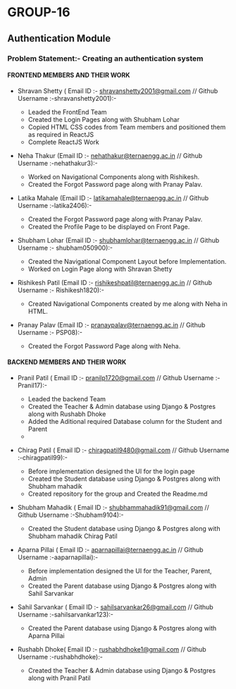 # GROUP-16
## Authentication Module

### Problem Statement:- Creating an authentication system
#### FRONTEND MEMBERS AND THEIR WORK
* Shravan Shetty ( Email ID :- shravanshetty2001@gmail.com //
Github Username :-shravanshetty2001):-
    * Leaded the FrontEnd Team  
    * Created the Login Pages along with Shubham Lohar
    * Copied HTML CSS codes from Team members and positioned them as required in ReactJS
    * Complete ReactJS Work
    
* Neha Thakur (Email ID :- nehathakur@ternaengg.ac.in //
Github Username :-nehathakur3):-
    * Worked on Navigational Components along with Rishikesh.
    * Created the Forgot Password page along with Pranay Palav. 
    
* Latika Mahale (Email ID :- latikamahale@ternaengg.ac.in //
Github Username :-latika2406):-  
    * Created the Forgot Password page along with Pranay Palav.
    * Created the Profile Page to be displayed on Front Page.
    
* Shubham Lohar (Email ID :- shubhamlohar@ternaengg.ac.in //
Github Username :- shubham050900):-
     
   * Created the Navigational Component Layout before Implementation.
   * Worked on Login Page along with Shravan Shetty

* Rishikesh Patil (Email ID :- rishikeshpatil@ternaengg.ac.in //
Github Username :- Rishikesh1820):-
   * Created Navigational Components created by me along with Neha in HTML.
     
 *  Pranay Palav (Email ID :- pranaypalav@ternaengg.ac.in //
Github Username :- PSP08):-
     * Created the Forgot Password Page along with Neha.
  
   
#### BACKEND MEMBERS AND THEIR WORK
* Pranil Patil ( Email ID :- pranilp1720@gmail.com //  Github Username :-Pranil17):-
  * Leaded the backend Team
  * Created the Teacher & Admin database using Django & Postgres along with Rushabh Dhoke
  * Added the Aditional required Database column for the Student and Parent
  * 
  
* Chirag Patil ( Email ID :- chiragpatil9480@gmail.com // Github Username :-chiragpatil99):- 
  * Before implementation designed the UI for the login page
  * Created the Student database using Django & Postgres along with Shubham mahadik
  * Created repository for the group and Created the Readme.md


* Shubham Mahadik ( Email ID :- shubhammahadik91@gmail.com // Github Username :-Shubham9104):-
   * Created the Student database using Django & Postgres along with Shubham mahadik Chirag Patil
   
   
* Aparna Pillai ( Email ID :- aparnapillai@ternaengg.ac.in // Github Username :-aaparnapillai):-   
   * Before implementation designed the UI for the Teacher, Parent, Admin
   * Created the Parent database using Django & Postgres along with Sahil Sarvankar

* Sahil Sarvankar ( Email ID :- sahilsarvankar26@gmail.com // Github Username :-sahilsarvankar123):-   
    * Created the Parent database using Django & Postgres along with Aparna Pillai
    

* Rushabh Dhoke( Email ID :- rushabhdhoke1@gmail.com // Github Username :-rushabhdhoke):-   
   * Created the Teacher & Admin database using Django & Postgres along with Pranil Patil
      
   
